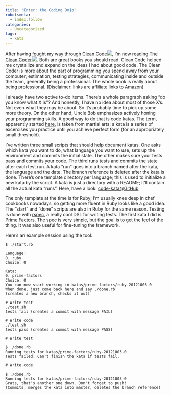 ```yaml
---
title: 'Enter: the Coding Dojo'
robotsmeta:
  - index,follow
categories:
  - Uncategorized
tags:
  - kata
---
```

After having fought my way through [Clean Code][1]![][2], I’m now reading [The Clean Coder][3]![][4]. Both are great books you should read. Clean Code helped me crystallize and expand on the ideas I had about good code. The Clean Coder is more about the part of programming you spend away from your computer; estimation, testing strategies, communicating inside and outside the team, generally being a professional. The whole book is really about being professional. (Disclaimer: links are affiliate links to Amazon)

 [1]: http://www.amazon.com/gp/product/0132350882/ref=as_li_qf_sp_asin_tl?ie=UTF8&camp=1789&creative=9325&creativeASIN=0132350882&linkCode=as2&tag=abesswoes-20
 [2]: http://www.assoc-amazon.com/e/ir?t=abesswoes-20&l=as2&o=1&a=0132350882
 [3]: http://www.amazon.com/gp/product/0137081073/ref=as_li_tf_tl?ie=UTF8&camp=1789&creative=9325&creativeASIN=0137081073&linkCode=as2&tag=abesswoes-20
 [4]: http://www.assoc-amazon.com/e/ir?t=abesswoes-20&l=as2&o=1&a=0137081073

I already have two active to-do items. There’s a whole paragraph asking “do you know what X is”? And honestly, I have no idea about most of those X’s. Not even what they may be about. So it’s probably time to pick up some more theory. On the other hand, Uncle Bob emphasizes actively honing your programming skills. A good way to do that is code katas. The term, apparently started [here][5], is taken from martial arts: a kata is a series of excercises you practice until you achieve perfect form (for an appropriately small threshold).

 [5]: http://codekata.pragprog.com/

 <!-- more -->

I’ve written three small scripts that should help document katas. One asks which kata you want to do, what language you want to use, sets up the environment and commits the initial state. The other makes sure your tests pass and commits your code. The third runs tests and commits the state after each test run. A kata “run” goes into a branch named after the kata, the language and the date. The branch reference is deleted after the kata is done. There’s one template directory per language; this is used to initialize a new kata by the script. A kata is just a directory with a README; it’ll contain all the actual kata “runs”. Here, have a look: [code-kata@GitHub][6]

 [6]: https://github.com/abesto/code-katas

The only template at the time is for Ruby; I’m usually knee deep in chef cookbooks nowadays, so getting more fluent in Ruby looks like a good idea. The “start” and “done” scripts are also in Ruby for the same reason. Testing is done with [rspec][7], a really cool DSL for writing tests. The first kata I did is [Prime Factors][8]. The spec is very simple, but the goal is to get the feel of the thing. It was also useful for fine-tuning the framework.

 [7]: http://rspec.info/
 [8]: http://amirrajan.net/Blog/code-katas-prime-factors

Here’s an example session using the tool:

    $ ./start.rb

    Language:
    0. ruby
    Choice: 0

    Kata:
    0. prime-factors
    Choice: 0
    You can now start working in katas/prime-factors/ruby-20121003-0
    When done, just come back here and say ./done.rb
    (creates a new branch, checks it out)

    # Write test
    ./test.sh
    tests fail (creates a commit with message FAIL)

    # Write code
    ./test.sh
    tests pass (creates a commit with message PASS)

    # Write test

    $ ./done.rb
    Running tests for katas/prime-factors/ruby-20121003-0
    Tests failed. Can't finish the kata if tests fail.

    # Write code

    $ ./done.rb
    Running tests for katas/prime-factors/ruby-20121003-0
    Grats, that's another one down. Don't forget to push!
    (Commits, merges the kata into master, deletes the branch reference)
